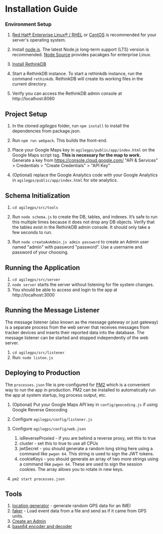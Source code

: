 
# Installation Guide

### Environment Setup
1. [Red Hat® Enterprise Linux® / RHEL](https://www.redhat.com/en/technologies/linux-platforms/enterprise-linux) or [CentOS](https://www.centos.org/) is recommended for your server's operating system.

1. Install [node.js](https://nodejs.org/). The latest Node.js long-term support (LTS) version is recommended. [Node Source](https://github.com/nodesource/distributions/blob/master/README.md#rpm) provides pacakges for enterprise Linux. 

1. [Install RethinkDB](https://rethinkdb.com/docs/install/centos/)

1. Start a RethinkDB instance. To start a rethinkdb instance, run the command `rethinkdb`. RethinkDB will create its working files in the current directory.

1. Verify you can access the RethinkDB admin console at http://localhost:8080

## Project Setup

1. In the cloned *agilegps* folder, run ```npm install``` to install the dependencies from package.json.

1. Run ```npm run webpack```. This builds the front-end.

1. Place your Google Maps key in `agilegps/public/app/index.html` on the Google Maps script tag. **This is necessary for the map to work.** Generate a key from https://console.cloud.google.com/ "API & Services" > Credentials > "Create Credentials" > "API Key"

1. (Optional) replace the Google Analytics code with your Google Analytics in `agilegps/public/app/index.html` for site analytics.

## Schema Initialization

1. ```cd agilegps/src/tools```

1. Run ```node schema.js``` to create the DB, tables, and indexes. It’s safe to run this multiple times because it does not drop any DB objects. Verify that the tables exist in the RethinkDB admin console. It should only take a few seconds to run.

1. Run ```node createAnAdmin.js admin password``` to create an Admin user named "admin" with password "password". Use a username and password of your choosing.

## Running the Application

1. ```cd agilegps/src/server```
1. ```node server``` starts the server without listening for file system changes.
1. You should be able to access and login to the app at http://localhost:3000

## Running the Message Listener

The message listener (also known as the message gateway or just gateway) is a separate process from the web server that receives messages from tracker devices and inserts their reported data into the database. The message listener can be started and stopped independently of the web server.

1. ```cd agilegps/src/listener```
1. Run: ```node listen.js```

## Deploying to Production

The `processes.json` file is pre-configured for [PM2](http://pm2.keymetrics.io/) which is a convenient way to run the app in production. PM2 can be installed to automatically run the app at system startup, log process output, etc.

1. (Optional) Put your Google Maps API key in ```config/geocoding.js``` if using Google Reverse Geocoding

1. Configure `agilegps/config/listener.js`

1. Configure `agilegps/config/web.json`
   1. isReverseProxied - if you are behind a reverse proxy, set this to true
   1. cluster - set this to true to use all CPUs
   1. jwtSecret - you should generate a random long string here using a command like `pwgen 64`. This string is used to sign the JWT tokens.
   1. cookieKeys - you should generate an array of two more strings using a command like `pwgen 64`. These are used to sign the session cookies. The array allows you to rotate in new keys.

1. ```pm2 start processes.json```  

## Tools

1. [location generator](https://github.com/llambda/agilegps/blob/master/src/tools/locgenerator.js) - generate random GPS data for an IMEI
1. [faker](https://github.com/llambda/agilegps/blob/master/src/tools/faker.js) - Load event data from a file and send as if it came from GPS units.
1. [Create an Admin](https://github.com/llambda/agilegps/blob/master/src/tools/createAnAdmin.js)
1. [base64 encoder and decoder](https://decodotron.com/)
